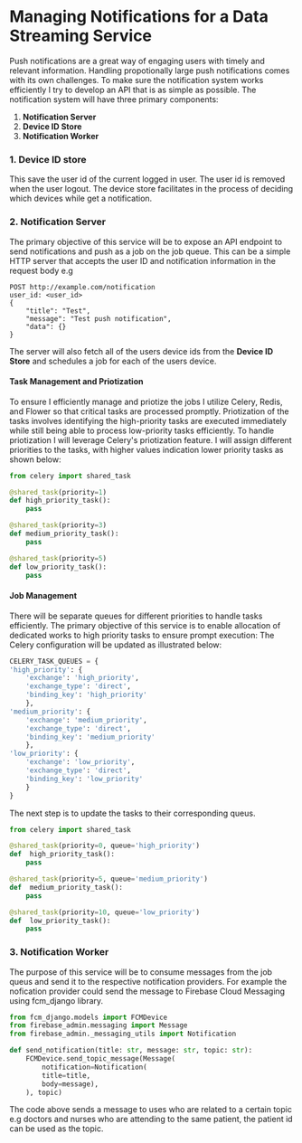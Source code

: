 # Managing Notifications for a Data Streaming Service
Push notifications are a great way of engaging users with timely and relevant information. Handling propotionally large push notifications comes with its own challenges. To make sure the notification system works efficiently I try to develop an API that is as simple as possible.
The notification system will have three primary components:
			
1.	**Notification Server**
2.	**Device ID Store**
3.	**Notification Worker**

### 1. Device ID store
This save the user id of the current logged in user. The user id is removed when the user logout.
The device store facilitates in the process of deciding which devices while get a notification.
###  2. Notification Server
The primary objective of this service will be to expose an API endpoint to send notifications and push as a job on the job queue. This can be a simple HTTP server that accepts the user ID and notification information in the request body e.g
```
POST http://example.com/notification
user_id: <user_id>
{
	"title": "Test",
	"message": "Test push notification",
	"data": {}
}
```
The server will also fetch all of the users device ids from the  **Device ID  Store** and schedules a job for each of the users device.
#### Task Management and Priotization
To ensure I efficiently manage and priotize the jobs I utilize Celery, Redis, and Flower so that critical tasks are processed promptly.
Priotization of the tasks involves identifying the high-priority tasks are executed immediately while still being able to process low-priority tasks efficiently.
To handle priotization I will leverage Celery's priotization feature. I will assign different priorities to the tasks, with higher values indication lower priority tasks as shown below:
```python
from celery import shared_task

@shared_task(priority=1)
def high_priority_task():
	pass

@shared_task(priority=3)
def medium_priority_task():
	pass

@shared_task(priority=5)
def low_priority_task():
	pass
```
#### Job Management
There will be separate queues for different priorities to handle tasks efficiently. The primary objective of this service is to enable allocation of dedicated works to high priority tasks to ensure prompt execution: The Celery configuration will be updated as illustrated below:
```python
CELERY_TASK_QUEUES = {
'high_priority': {
	'exchange': 'high_priority',
	'exchange_type': 'direct',
	'binding_key': 'high_priority'
	},
'medium_priority': {
	'exchange': 'medium_priority',
	'exchange_type': 'direct',
	'binding_key': 'medium_priority'
	},
'low_priority': {
	'exchange': 'low_priority',
	'exchange_type': 'direct',
	'binding_key': 'low_priority'
	}
}
```

The next step is to update the tasks to their corresponding queus.

```python
from celery import shared_task

@shared_task(priority=0, queue='high_priority')
def  high_priority_task():
	pass

@shared_task(priority=5, queue='medium_priority')
def  medium_priority_task():
	pass

@shared_task(priority=10, queue='low_priority')
def  low_priority_task():
	pass
```
### 3. Notification Worker
The purpose of this service will be to consume messages from the job queus and send it to the respective notification providers. For example the nofication provider could send the message to Firebase Cloud Messaging using fcm_django library.
```python
from fcm_django.models import FCMDevice
from firebase_admin.messaging import Message
from firebase_admin._messaging_utils import Notification

def send_notification(title: str, message: str, topic: str):
	FCMDevice.send_topic_message(Message(
	    notification=Notification(
		title=title,
		body=message),
	), topic)
```
The code above sends a message to uses who are related to a certain topic e.g doctors and nurses who are attending to the same patient, the patient id can be used as the topic.


